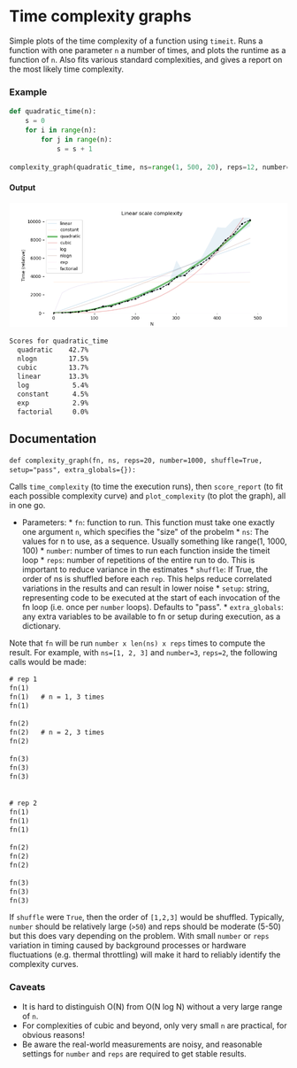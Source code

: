 
# Time complexity graphs

Simple plots of the time complexity of a function using `timeit`. Runs a function with one parameter `n` a number of times, and 
plots the runtime as a function of `n`. Also fits various standard complexities, and gives a report on the most likely time complexity.


### Example

```python
def quadratic_time(n):
    s = 0
    for i in range(n):
        for j in range(n):
            s = s + 1

complexity_graph(quadratic_time, ns=range(1, 500, 20), reps=12, number=6)
```

#### Output
<img src="imgs/quadratic.png">

```
Scores for quadratic_time
  quadratic    42.7%
  nlogn        17.5%
  cubic        13.7%
  linear       13.3%
  log           5.4%
  constant      4.5%
  exp           2.9%
  factorial     0.0%
````

## Documentation

`def complexity_graph(fn, ns, reps=20, number=1000, shuffle=True, setup="pass", extra_globals={}):`

Calls `time_complexity` (to time the execution runs), then `score_report` (to fit each possible complexity curve) and `plot_complexity` (to plot the graph),
    all in one go.
    
* Parameters:
        * `fn`: function to run. This function must take one exactly one argument `n`, which specifies the "size" of the probelm
        * `ns`: The values for n to use, as a sequence. Usually something like range(1, 1000, 100)
        * `number`: number of times to run each function inside the timeit loop 
        * `reps`: number of repetitions of the entire run to do. This is important to reduce
            variance in the estimates
        * `shuffle`: If True, the order of ns is shuffled before each `rep`. This helps reduce
            correlated variations in the results and can result in lower noise
        * `setup`: string, representing code to be executed at the start of each
                invocation of the fn loop (i.e. once per `number` loops).
                Defaults to "pass".
        * `extra_globals`: any extra variables to be available to fn or setup  during execution, as a dictionary.
        
Note that `fn` will be run `number x len(ns) x reps` times to compute the result. For example, with `ns=[1, 2, 3]` and `number=3`, `reps=2`, the following calls would be made:
    
    # rep 1
    fn(1) 
    fn(1)   # n = 1, 3 times
    fn(1) 
    
    fn(2) 
    fn(2)   # n = 2, 3 times
    fn(2) 
    
    fn(3) 
    fn(3)  
    fn(3) 
    
    
    # rep 2
    fn(1) 
    fn(1)  
    fn(1) 
    
    fn(2) 
    fn(2)  
    fn(2) 
    
    fn(3) 
    fn(3)  
    fn(3) 
    
    
If `shuffle` were `True`, then the order of `[1,2,3]` would be shuffled. Typically, `number` should be relatively large (`>50`) and reps should be moderate (5-50) but this does vary depending on the problem. With small `number` or `reps` variation in timing caused by background processes or hardware fluctuations (e.g. thermal throttling) will make it hard to reliably identify the complexity curves.

### Caveats

* It is hard to distinguish O(N) from O(N log N) without a very large range of `n`.
* For complexities of cubic and beyond, only very small `n` are practical, for obvious reasons!
* Be aware the real-world measurements are noisy, and reasonable settings for `number` and `reps` are required to get stable results.
    

    
